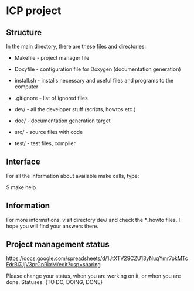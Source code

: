 # ICP project

## Structure
In the main directory, there are these files and directories:

- Makefile - project manager file
- Doxyfile - configuration file for Doxygen (documentation generation)
- install.sh - installs necessary and useful files and programs to the computer
- .gitignore - list of ignored files

- dev/ - all the developer stuff (scripts, howtos etc.)
- doc/ - documentation generation target
- src/ - source files with code
- test/ - test files, compiler

## Interface
For all the information about available make calls, type:

$ make help

## Information
For more informations, visit directory dev/ and check the *_howto files. I
hope you will find your answers there.

## Project management status
https://docs.google.com/spreadsheets/d/1JtXTV29CZU13yNuqYmr7pkMTcFdrBl7JjV3prGpRkrM/edit?usp=sharing

Please change your status, when you are working on it, or when you are done. Statuses: {TO DO, DOING, DONE}
